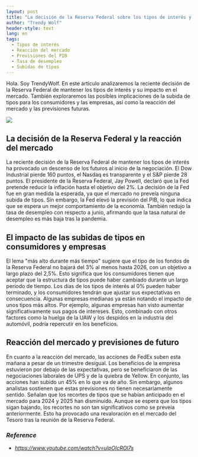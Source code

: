 ```yaml
---
layout: post
title: "La decisión de la Reserva Federal sobre los tipos de interés y su impacto en el mercado"
author: "Trendy Wolf"
header-style: text
lang: en
tags:
  - Tipos de interés
  - Reacción del mercado
  - Previsiones del PIB
  - Tasa de desempleo
  - Subidas de tipos
---
```


Hola. Soy TrendyWolf. En este artículo analizaremos la reciente decisión de la Reserva Federal de mantener los tipos de interés y su impacto en el mercado. También exploraremos las posibles implicaciones de la subida de tipos para los consumidores y las empresas, así como la reacción del mercado y las previsiones futuras.

<img
    src="https://i.ytimg.com/vi/ulpOlcROl7s/hqdefault.jpg"
/>


## La decisión de la Reserva Federal y la reacción del mercado
La reciente decisión de la Reserva Federal de mantener los tipos de interés ha provocado un descenso de los futuros al inicio de la negociación. El Dow Industrial pierde 160 puntos, el Nasdaq es transparente y el S&P pierde 28 puntos. El presidente de la Reserva Federal, Jay Powell, declaró que la Fed pretende reducir la inflación hasta el objetivo del 2%. La decisión de la Fed fue en gran medida la esperada, ya que el mercado no preveía ninguna subida de tipos. Sin embargo, la Fed elevó la previsión del PIB, lo que indica que se espera un mejor comportamiento de la economía. También redujo la tasa de desempleo con respecto a junio, afirmando que la tasa natural de desempleo es más baja tras la pandemia.

## El impacto de las subidas de tipos en consumidores y empresas
El lema "más alto durante más tiempo" sugiere que el tipo de los fondos de la Reserva Federal no bajará del 3% al menos hasta 2026, con un objetivo a largo plazo del 2,5%. Esto significa que los consumidores tienen que aceptar que la estructura de tipos puede haber cambiado durante un largo periodo de tiempo. Los días de los tipos de interés al 0% pueden haber terminado, y los consumidores tendrán que ajustar sus expectativas en consecuencia. Algunas empresas medianas ya están notando el impacto de unos tipos más altos. Por ejemplo, algunas empresas han visto aumentar significativamente sus pagos de intereses. Esto, combinado con otros factores como la huelga de la UAW y los despidos en la industria del automóvil, podría repercutir en los beneficios.

## Reacción del mercado y previsiones de futuro
En cuanto a la reacción del mercado, las acciones de FedEx suben esta mañana a pesar de un trimestre desigual. Los beneficios de la empresa estuvieron por debajo de las expectativas, pero se beneficiaron de las negociaciones laborales de UPS y de la quiebra de Yellow. En conjunto, las acciones han subido un 45% en lo que va de año. Sin embargo, algunos analistas sostienen que estas previsiones no tienen necesariamente sentido. Señalan que los recortes de tipos que se habían anticipado en el mercado para 2024 y 2025 han disminuido. Aunque se espera que los tipos sigan bajando, los recortes no son tan significativos como se preveía anteriormente. Esto ha provocado una revaloración en el mercado del Tesoro tras la reunión de la Reserva Federal.


### _Reference_
- _https://www.youtube.com/watch?v=ulpOlcROl7s_

